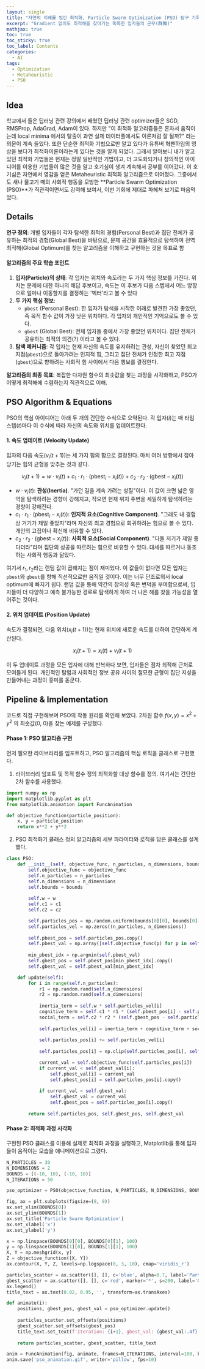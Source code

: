 ```yaml
---
layout: single
title: "자연의 지혜를 빌린 최적화, Particle Swarm Optimization (PSO) 탐구 기록"
excerpt: "Gradient 없이도 최적해를 찾아가는 똑똑한 입자들의 군무(群舞)"
mathjax: true
toc: true
toc_sticky: true
toc_label: Contents
categories:
  - AI
tags:
  - Optimization
  - Metaheuristic
  - PSO
---
```


## Idea
학교에서 들은 딥러닝 관련 강의에서 배웠던 딥러닝 관련 optimizer들은 SGD, RMSProp, AdaGrad, Adam이 있다. 하지만 "이 최적화 알고리즘들은 혼자서 움직이는데 local minima 에서의 탈출이 과연 실제 데이터풀에서도 이론처럼 잘 될까?" 라는 의문이 계속 들었다. 또한 단순한 최적화 기법으로만 알고 있다가 유튜버 혁펜하임의 영상을 보다가 최적화이론이라는게 있다는 것을 알게 되었다. 그래서 알아보니 내가 알고 있던 최적화 기법들은 현재는 정말 일반적인 기법이고, 더 고도화되거나 창의적인 아이디어를 이용한 기법들이 많은 것을 알고 호기심이 생겨 계속해서 공부를 이어갔다. 이 호기심은 자연에서 영감을 얻은 Metaheuristic 최적화 알고리즘으로 이어졌다. 그중에서도 새나 물고기 떼의 사회적 행동을 모방한 **Particle Swarm Optimization (PSO)**가 직관적이면서도 강력해 보여서, 이번 기회에 제대로 파헤쳐 보기로 마음먹었다.

## Details
**연구 정의**: 개별 입자들이 각자 탐색한 최적의 경험(Personal Best)과 집단 전체가 공유하는 최적의 경험(Global Best)을 바탕으로, 문제 공간을 효율적으로 탐색하여 전역 최적해(Global Optimum)를 찾는 알고리즘을 이해하고 구현하는 것을 목표로 함

#### 알고리즘의 주요 학습 포인트
1.  **입자(Particle)의 상태**: 각 입자는 위치와 속도라는 두 가지 핵심 정보를 가진다. 위치는 문제에 대한 하나의 해답 후보이고, 속도는 이 후보가 다음 스텝에서 어느 방향으로 얼마나 이동할지를 결정하는 '벡터'라고 볼 수 있다
2.  **두 가지 핵심 정보**:
    * `pbest` (Personal Best): 한 입자가 탐색을 시작한 이래로 발견한 가장 좋았던, 즉 목적 함수 값이 가장 낮은 위치이다. 각 입자의 개인적인 기억으로도 볼 수 있다.
    * `gbest` (Global Best): 전체 입자들 중에서 가장 좋았던 위치이다. 집단 전체가 공유하는 최적의 의견(?) 이라고 볼 수 있다.
3.  **탐색 메커니즘**: 각 입자는 현재 자신의 속도를 유지하려는 관성, 자신이 찾았던 최고 지점(`pbest`)으로 돌아가려는 인지적 힘, 그리고 집단 전체가 인정한 최고 지점(`gbest`)으로 향하려는 사회적 힘 사이에서 다음 행보를 결정한다.

**알고리즘의 최종 목표**: 복잡한 다차원 함수의 최솟값을 찾는 과정을 시각화하고, PSO가 어떻게 최적해에 수렴하는지 직관적으로 이해.

## PSO Algorithm & Equations
PSO의 핵심 아이디어는 아래 두 개의 간단한 수식으로 요약된다. 각 입자($i$)는 매 타임스텝($t$)마다 이 수식에 따라 자신의 속도와 위치를 업데이트한다.

#### 1. 속도 업데이트 (Velocity Update)
입자의 다음 속도($v_{i}(t+1)$)는 세 가지 힘의 합으로 결정된다. 마치 여러 방향에서 잡아당기는 힘의 균형을 맞추는 것과 같다.

$$
v_{i}(t+1) = w \cdot v_{i}(t) + c_1 \cdot r_1 \cdot (\text{pbest}_{i} - x_{i}(t)) + c_2 \cdot r_2 \cdot (\text{gbest} - x_{i}(t))
$$

-   $w \cdot v_{i}(t)$: **관성(Inertia)**. "가던 길을 계속 가려는 성질"이다. 이 값이 크면 넓은 영역을 탐색하려는 경향이 강해지고, 작으면 현재 위치 주변을 세밀하게 탐색하려는 경향이 강해진다.
-   $c_1 \cdot r_1 \cdot (\text{pbest}_{i} - x_{i}(t))$: **인지적 요소(Cognitive Component)**. "그래도 내 경험상 거기가 제일 좋았지"라며 자신의 최고 경험으로 회귀하려는 힘으로 볼 수 있다. 개인의 고집이나 확신에 비유할 수 있다.
-   $c_2 \cdot r_2 \cdot (\text{gbest} - x_{i}(t))$: **사회적 요소(Social Component)**. "다들 저기가 제일 좋다더라"라며 집단의 성공을 따르려는 힘으로 비유할 수 있다. 대세를 따르거나 동조하는 사회적 행동과 닮았다.

여기서 $r_1, r_2$라는 랜덤 값이 곱해지는 점이 재미있다. 이 값들이 없다면 모든 입자는 `pbest`와 `gbest`를 향해 직선적으로만 움직일 것이다. 이는 너무 단조로워서 local optimum에 빠지기 쉽다. 랜덤 값을 통해 약간의 창의성 혹은 변덕을 부여함으로써, 입자들이 더 다양하고 예측 불가능한 경로로 탐색하게 하여 더 나은 해를 찾을 가능성을 열어주는 것이다.

#### 2. 위치 업데이트 (Position Update)
속도가 결정되면, 다음 위치($x_{i}(t+1)$)는 현재 위치에 새로운 속도를 더하여 간단하게 계산된다.

$$
x_{i}(t+1) = x_{i}(t) + v_{i}(t+1)
$$

이 두 업데이트 과정을 모든 입자에 대해 반복하다 보면, 입자들은 점차 최적해 근처로 모여들게 된다. 개인적인 탐험과 사회적인 정보 공유 사이의 절묘한 균형이 집단 지성을 만들어내는 과정이 흥미를 돋군다.

## Pipeline & Implementation
코드로 직접 구현해보며 PSO의 작동 원리를 확인해 보았다. 2차원 함수 $f(x, y) = x^2 + y^2$ 의 최솟값(0, 0)을 찾는 예제를 구성했다.

#### Phase 1: PSO 알고리즘 구현
먼저 필요한 라이브러리를 임포트하고, PSO 알고리즘의 핵심 로직을 클래스로 구현했다.

1. 라이브러리 임포트 및 목적 함수 정의
최적화할 대상 함수를 정의. 여기서는 간단한 2차 함수를 사용했다.

```python
import numpy as np
import matplotlib.pyplot as plt
from matplotlib.animation import FuncAnimation

def objective_function(particle_position):
    x, y = particle_position
    return x**2 + y**2
```

2. PSO 최적화기 클래스 정의
알고리즘의 세부 파라미터와 로직을 담은 클래스를 설계했다.

```python
class PSO:
    def __init__(self, objective_func, n_particles, n_dimensions, bounds, w=0.5, c1=1.5, c2=1.5):
        self.objective_func = objective_func
        self.n_particles = n_particles
        self.n_dimensions = n_dimensions
        self.bounds = bounds
        
        self.w = w
        self.c1 = c1
        self.c2 = c2

        self.particles_pos = np.random.uniform(bounds[0][0], bounds[0][1], (n_particles, n_dimensions))
        self.particles_vel = np.zeros((n_particles, n_dimensions))
        
        self.pbest_pos = self.particles_pos.copy()
        self.pbest_val = np.array([self.objective_func(p) for p in self.pbest_pos])
        
        min_pbest_idx = np.argmin(self.pbest_val)
        self.gbest_pos = self.pbest_pos[min_pbest_idx].copy()
        self.gbest_val = self.pbest_val[min_pbest_idx]

    def update(self):
        for i in range(self.n_particles):
            r1 = np.random.rand(self.n_dimensions)
            r2 = np.random.rand(self.n_dimensions)
            
            inertia_term = self.w * self.particles_vel[i]
            cognitive_term = self.c1 * r1 * (self.pbest_pos[i] - self.particles_pos[i])
            social_term = self.c2 * r2 * (self.gbest_pos - self.particles_pos[i])
            
            self.particles_vel[i] = inertia_term + cognitive_term + social_term
            
            self.particles_pos[i] += self.particles_vel[i]
            
            self.particles_pos[i] = np.clip(self.particles_pos[i], self.bounds[0][0], self.bounds[0][1])

            current_val = self.objective_func(self.particles_pos[i])
            if current_val < self.pbest_val[i]:
                self.pbest_val[i] = current_val
                self.pbest_pos[i] = self.particles_pos[i].copy()
            
            if current_val < self.gbest_val:
                self.gbest_val = current_val
                self.gbest_pos = self.particles_pos[i].copy()
        
        return self.particles_pos, self.gbest_pos, self.gbest_val
```

#### Phase 2: 최적화 과정 시각화
구현된 PSO 클래스를 이용해 실제로 최적화 과정을 실행하고, Matplotlib을 통해 입자들이 움직이는 모습을 애니메이션으로 그렸다.

```python
N_PARTICLES = 30
N_DIMENSIONS = 2
BOUNDS = [(-10, 10), (-10, 10)]
N_ITERATIONS = 50

pso_optimizer = PSO(objective_function, N_PARTICLES, N_DIMENSIONS, BOUNDS)

fig, ax = plt.subplots(figsize=(8, 8))
ax.set_xlim(BOUNDS[0])
ax.set_ylim(BOUNDS[1])
ax.set_title('Particle Swarm Optimization')
ax.set_xlabel('x')
ax.set_ylabel('y')

x = np.linspace(BOUNDS[0][0], BOUNDS[0][1], 100)
y = np.linspace(BOUNDS[1][0], BOUNDS[1][1], 100)
X, Y = np.meshgrid(x, y)
Z = objective_function([X, Y])
ax.contour(X, Y, Z, levels=np.logspace(0, 3, 10), cmap='viridis_r')

particles_scatter = ax.scatter([], [], c='blue', alpha=0.7, label='Particles')
gbest_scatter = ax.scatter([], [], c='red', marker='*', s=200, label='Global Best')
ax.legend()
title_text = ax.text(0.02, 0.95, '', transform=ax.transAxes)

def animate(i):
    positions, gbest_pos, gbest_val = pso_optimizer.update()
    
    particles_scatter.set_offsets(positions)
    gbest_scatter.set_offsets(gbest_pos)
    title_text.set_text(f'Iteration: {i+1}, gbest_val: {gbest_val:.4f}')
    
    return particles_scatter, gbest_scatter, title_text

anim = FuncAnimation(fig, animate, frames=N_ITERATIONS, interval=100, blit=True)
anim.save('pso_animation.gif', writer='pillow', fps=10)
```